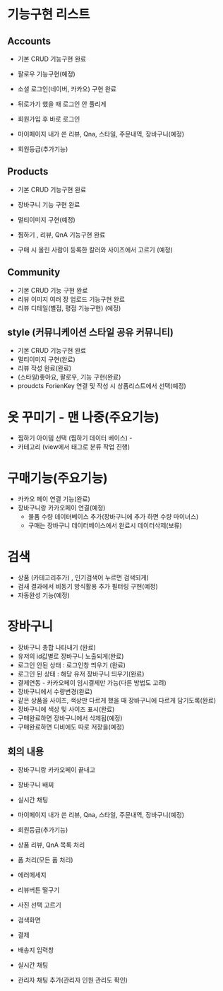 # 기능구현 리스트

## Accounts

- 기본 CRUD 기능구현 완료
- 팔로우 기능구현(예정)
- 소셜 로그인(네이버, 카카오) 구현 완료
- 뒤로가기 했을 때 로그인 안 풀리게
- 회원가입 후 바로 로그인

- 마이페이지 내가 쓴 리뷰, Qna, 스타일, 주문내역, 장바구니(예정)
- 회원등급(추가기능)

## Products

- 기본 CRUD 기능구현 완료
- 장바구니 기능 구현 완료 
- 멀티이미지 구현(예정)
- 찜하기 , 리뷰, QnA 기능구현 완료

- 구매 시 올린 사람이 등록한 칼러와 사이즈에서 고르기 (예정) 


## Community

- 기본 CRUD 기능 구현 완료
- 리뷰 이미지 여러 장 업로드 기능구현 완료
- 리뷰 디테일(별점, 평점 기능구현) (예정)

## style (커뮤니케이션 스타일 공유 커뮤니티)

- 기본 CRUD 기능구현 완료
- 멀티이미지 구현(완료)
- 리뷰 작성 완료(완료)
- (스타일)좋아요, 팔로우, 기능 구현(완료)
- proudcts ForienKey 연결 및 작성 시 상품리스트에서 선택(예정) 



# 옷 꾸미기 - 맨 나중(주요기능)

- 찜하기 아이템 선택 (찜하기 데이터 베이스) -
- 카테고리 (view에서 태그로 분류 작업 진행) 



# 구매기능(주요기능)

- 카카오 페이 연결 기능(완료)
- 장바구니랑 카카오페이 연결(예정)
  - 물품 수량 데이터베이스 추가(장바구니에 추가 하면 수량 마이너스)
  - 구매는 장바구니 데이터베이스에서 완료시 데이터삭제(보류)

# 검색

- 상품 (카테고리추가) , 인기검색어 누르면 검색되게)
- 검새 결과에서 비동기 방식활용 추가 필터링 구현(예정)
- 자동완성 기능(예정)



# 장바구니

- 장바구니 총합 나타내기 (완료)
- 유저의 id값별로 장바구니 노출되게(완료)
- 로그인 안된 상태 : 로그인창 띄우기 (완료)
- 로그인 된 상태 : 해당 유저 장바구니 띄우기(완료)
- 결제연동 - 카카오페이 임시결제만 가능(다른 방법도 고려) 
- 장바구니에서 수량변경(완료)
- 같은 상품을 사이즈, 색상만 다르게 했을 때 장바구니에 다르게 담기도록(완료)
- 장바구니에 색상 및 사이즈 표시(완료)
- 구매완료하면 장바구니에서 삭제됨(예정)
- 구매완료하면 디비에도 따로 저장을(예정)



## 회의 내용



- 장바구니랑 카카오페이 끝내고
- 장바구니 배찌 

- 실시간 채팅
- 마이페이지 내가 쓴 리뷰, Qna, 스타일, 주문내역, 장바구니(예정)
- 회원등급(추가기능)
- 상품 리뷰, QnA 목록 처리
- 폼 처리(모든 폼 처리)
- 에러메세지
- 리뷰버튼 떨구기 
- 사진 선택 고르기
- 검색화면 
- 결제
- 배송지 입력창
- 실시간 채팅 
- 관리자 채팅 추가(관리자 인원 관리도 확인)

